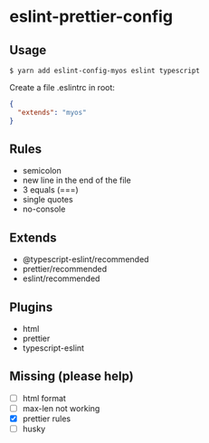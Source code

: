 # eslint-prettier-config

## Usage
`$ yarn add eslint-config-myos eslint typescript`

Create a file .eslintrc in root:
```json
{
  "extends": "myos"
}
```

## Rules
- semicolon
- new line in the end of the file
- 3 equals (===)
- single quotes
- no-console

## Extends
- @typescript-eslint/recommended
- prettier/recommended
- eslint/recommended

## Plugins
- html
- prettier
- typescript-eslint

## Missing (please help)
- [ ] html format
- [ ] max-len not working
- [x] prettier rules
- [ ] husky
